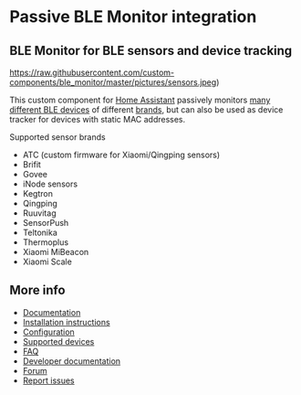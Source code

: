 # Passive BLE Monitor integration

## BLE Monitor for BLE sensors and device tracking

https://raw.githubusercontent.com/custom-components/ble_monitor/master/pictures/sensors.jpeg)

This custom component for [Home Assistant](https://www.home-assistant.io) passively monitors [many different BLE devices](https://custom-components.github.io/ble_monitor/devices) of different [brands](https://custom-components.github.io/ble_monitor/by_brand), but can also be used as device tracker for devices with static MAC addresses. 

Supported sensor brands
- ATC (custom firmware for Xiaomi/Qingping sensors)
- Brifit
- Govee
- iNode sensors
- Kegtron
- Qingping
- Ruuvitag
- SensorPush
- Teltonika
- Thermoplus
- Xiaomi MiBeacon
- Xiaomi Scale

## More info

- [Documentation](https://custom-components.github.io/ble_monitor/#introduction)
- [Installation instructions](https://custom-components.github.io/ble_monitor/Installation)
- [Configuration](https://custom-components.github.io/ble_monitor/configuration_params)
- [Supported devices](https://custom-components.github.io/ble_monitor/devices)
- [FAQ](https://custom-components.github.io/ble_monitor/faq)
- [Developer documentation](https://custom-components.github.io/ble_monitor/developer_docs)
- [Forum](https://community.home-assistant.io/t/passive-ble-monitor-integration/)
- [Report issues](https://github.com/custom-components/ble_monitor/issues)
